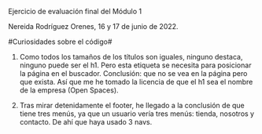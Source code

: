 Ejercicio de evaluación final del Módulo 1

Nereida Rodríguez Orenes, 16 y 17 de junio de 2022.

#Curiosidades sobre el código#

1. Como todos los tamaños de los títulos son iguales, ninguno destaca, ninguno puede ser el h1. Pero esta etiqueta
se necesita para posicionar la página en el buscador. Conclusión: que no se vea en la página pero que exista. 
Así que me he tomado la licencia de que el h1 sea el nombre de la empresa (Open Spaces).

2. Tras mirar detenidamente el footer, he llegado a la conclusión de que tiene tres menús, ya que un usuario
vería tres menús: tienda, nosotros y contacto. De ahí que haya usado 3 navs.